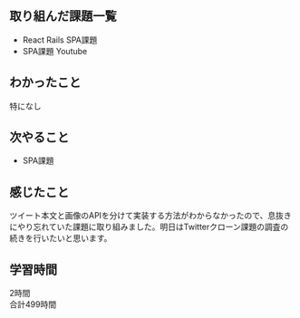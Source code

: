## 取り組んだ課題一覧
- React Rails SPA課題
- SPA課題 Youtube

## わかったこと
特になし

## 次やること
- SPA課題

## 感じたこと
ツイート本文と画像のAPIを分けて実装する方法がわからなかったので、息抜きにやり忘れていた課題に取り組みました。明日はTwitterクローン課題の調査の続きを行いたいと思います。

## 学習時間
2時間<br />
合計499時間
